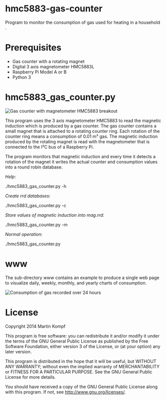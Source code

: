 hmc5883-gas-counter
====================

Program to monitor the consumption of gas used for heating in a household .

Prerequisites
=============

* Gas counter with a rotating magnet
* Digital 3 axis magnetometer HMC5883L
* Raspberry Pi Model A or B
* Python 3

hmc5883\_gas\_counter.py
========================

![Gas counter with magnetometer HMC5883 breakout](http://www.kompf.de/tech/images/countmag_m.jpg)

This program uses the 3 axis magnetometer HMC5883 to read the magnetic induction which is produced by a gas counter. The gas counter contains a small magnet that is attached to a rotating counter ring. Each rotation of the counter ring means a consumption of 0.01 m³ gas. The magnetic induction produced by the rotating magnet is read with the magnetometer that is connected to the I²C bus of a Raspberry Pi.

The program monitors that magnetic induction and every time it detects a rotation of the magnet it writes the actual counter and consumption values into a round robin database. 

*Help:* 

  ./hmc5883\_gas\_counter.py -h

*Create rrd databases:*

  ./hmc5883\_gas\_counter.py -c

*Store values of magnetic induction into mag.rrd:*

  ./hmc5883\_gas\_counter.py -m

*Normal operation:*

  ./hmc5883\_gas\_counter.py


www
===

The sub-directory *www* contains an example to produce a single web page to visualize daily, weekly, monthly, and yearly charts of consumption.

![Consumption of gas recorded over 24 hours](http://www.kompf.de/tech/images/consum-ph1.gif)

License
=======

Copyright 2014 Martin Kompf

This program is free software: you can redistribute it and/or modify
it under the terms of the GNU General Public License as published by
the Free Software Foundation, either version 3 of the License, or
(at your option) any later version.
 
This program is distributed in the hope that it will be useful,
but WITHOUT ANY WARRANTY; without even the implied warranty of
MERCHANTABILITY or FITNESS FOR A PARTICULAR PURPOSE.  See the
GNU General Public License for more details.

You should have received a copy of the GNU General Public License
along with this program.  If not, see <http://www.gnu.org/licenses/>.

